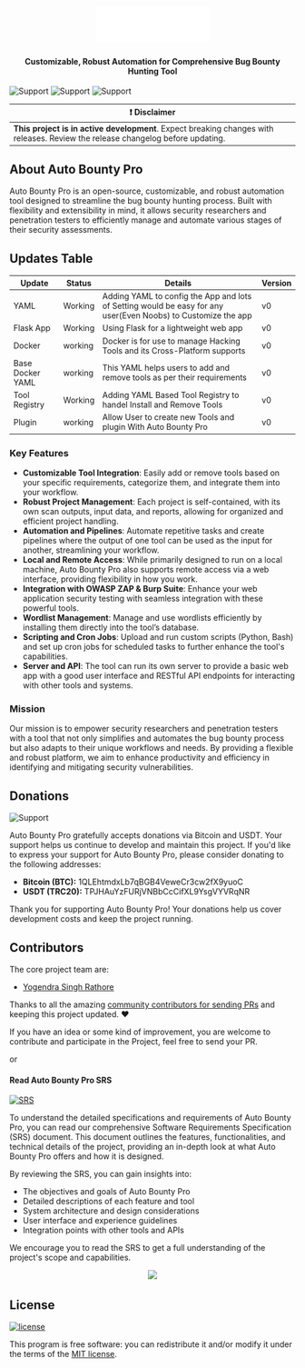 <h1 align="center">
  <br>
  <a href="https://www.yogendrasinghrathore.in/"><img src="static/images/auto_bounty_pro_logo.png" width="200px" alt="Auto Bounty Pro"></a>
</h1>

<h4 align="center">Customizable, Robust Automation for Comprehensive Bug Bounty Hunting Tool</h4>

![Support](https://img.shields.io/badge/Python-3.11.4-Green
)
![Support](https://img.shields.io/badge/Flask-3.0.3-Green
)
![Support](https://img.shields.io/badge/PyYAM-6.0.1-Green
)


| :exclamation:  **Disclaimer**  |
|---------------------------------|
| **This project is in active development**. Expect breaking changes with releases. Review the release changelog before updating. |

## About Auto Bounty Pro

Auto Bounty Pro is an open-source, customizable, and robust automation tool designed to streamline the bug bounty hunting process. Built with flexibility and extensibility in mind, it allows security researchers and penetration testers to efficiently manage and automate various stages of their security assessments.

## Updates Table
| Update    | Status | Details | Version |
| -------- | ------- | ------- | ------- |
| YAML | Working  | Adding YAML to config the App and lots of Setting would be easy for any user(Even Noobs) to Customize the app | v0 |
| Flask App | Working | Using Flask for a lightweight web app | v0 |
| Docker | working | Docker is for use to manage Hacking Tools and its Cross-Platform supports | v0 |
| Base Docker YAML | working | This YAML helps users to add and remove tools as per their requirements | v0 |
| Tool Registry | Working | Adding YAML Based Tool Registry to handel Install and Remove Tools | v0 |
| Plugin | working | Allow User to create new Tools and plugin With Auto Bounty Pro | v0 |

### Key Features

- **Customizable Tool Integration**: Easily add or remove tools based on your specific requirements, categorize them, and integrate them into your workflow.
- **Robust Project Management**: Each project is self-contained, with its own scan outputs, input data, and reports, allowing for organized and efficient project handling.
- **Automation and Pipelines**: Automate repetitive tasks and create pipelines where the output of one tool can be used as the input for another, streamlining your workflow.
- **Local and Remote Access**: While primarily designed to run on a local machine, Auto Bounty Pro also supports remote access via a web interface, providing flexibility in how you work.
- **Integration with OWASP ZAP & Burp Suite**: Enhance your web application security testing with seamless integration with these powerful tools.
- **Wordlist Management**: Manage and use wordlists efficiently by installing them directly into the tool’s database.
- **Scripting and Cron Jobs**: Upload and run custom scripts (Python, Bash) and set up cron jobs for scheduled tasks to further enhance the tool's capabilities.
- **Server and API**: The tool can run its own server to provide a basic web app with a good user interface and RESTful API endpoints for interacting with other tools and systems.

### Mission

Our mission is to empower security researchers and penetration testers with a tool that not only simplifies and automates the bug bounty process but also adapts to their unique workflows and needs. By providing a flexible and robust platform, we aim to enhance productivity and efficiency in identifying and mitigating security vulnerabilities.

## Donations
![Support](https://img.shields.io/badge/Support-Auto%20Bounty%20Pro%20-Green
)

Auto Bounty Pro gratefully accepts donations via Bitcoin and USDT. Your support helps us continue to develop and maintain this project. If you'd like to express your support for Auto Bounty Pro, please consider donating to the following addresses:

- **Bitcoin (BTC):** 1QLEhtmdxLb7qBGB4VeweCr3cw2fX9yuoC
- **USDT (TRC20):** TPJHAuYzFURjVNBbCcCifXL9YsgVYVRqNR

Thank you for supporting Auto Bounty Pro! Your donations help us cover development costs and keep the project running.

## Contributors

The core project team are:
- [Yogendra Singh Rathore](https://github.com/yogendra-singh-rathore/) 

Thanks to all the amazing [community contributors for sending PRs](https://github.com/yogendra-singh-rathore/Auto-Bounty-Pro/graphs/contributors) and keeping this project updated. :heart:

If you have an idea or some kind of improvement, you are welcome to contribute and participate in the Project, feel free to send your PR.

or
#### Read Auto Bounty Pro SRS
[![SRS](https://img.shields.io/badge/SRS-v1.0-Green)](https://github.com/yogendra-singh-rathore/Auto-Bounty-Pro/blob/main/srs.md)

To understand the detailed specifications and requirements of Auto Bounty Pro, you can read our comprehensive Software Requirements Specification (SRS) document. This document outlines the features, functionalities, and technical details of the project, providing an in-depth look at what Auto Bounty Pro offers and how it is designed.

By reviewing the SRS, you can gain insights into:
- The objectives and goals of Auto Bounty Pro
- Detailed descriptions of each feature and tool
- System architecture and design considerations
- User interface and experience guidelines
- Integration points with other tools and APIs

We encourage you to read the SRS to get a full understanding of the project's scope and capabilities.


<p align="center">
<a href="https://github.com/yogendra-singh-rathore/Auto-Bounty-Pro/graphs/contributors">
  <img src="https://contrib.rocks/image?repo=yogendra-singh-rathore/Auto-Bounty-Pro&max=500">
</a>
</p>

## License
[![license](https://img.shields.io/badge/License-MIT-green
)](LICENSE)

This program is free software: you can redistribute it and/or modify it under the terms of the [MIT license](LICENSE).
